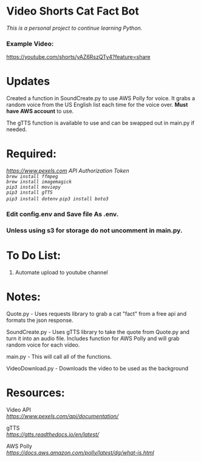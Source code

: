 # Video Shorts Cat Fact Bot 
<em>This is a personal project to continue learning Python.</em>

### Example Video:
https://youtube.com/shorts/yAZ6RszQTy4?feature=share

# Updates
Created a function in SoundCreate.py to use AWS Polly for voice. It grabs a random voice from the US English list each time for the voice over. **Must have AWS account** to use. 

The gTTS function is available to use and can be swapped out in main.py if needed. 

# Required:
<em>https://www.pexels.com API Authorization Token</em>\
<em>`brew install ffmpeg`</em>\
<em>`brew install imagemagick`</em>\
<em>`pip3 install moviepy`</em>\
<em>`pip3 install gTTS`</em>\
<em>`pip3 install dotenv`</em>
<em>`pip3 install boto3`</em>

### Edit config.env and Save file As .env.
### Unless using s3 for storage do not uncomment in main.py. 


# To Do List:

1. Automate upload to youtube channel

# Notes: 

Quote.py - Uses requests library to grab a cat "fact" from a free api and formats the json response.

SoundCreate.py - Uses gTTS library to take the quote from Quote.py and turn it into an audio file. Includes function for AWS Polly and will grab random voice for each video. 

main.py - This will call all of the functions.

VideoDownload.py - Downloads the video to be used as the background

# Resources:

Video API \
<em>https://www.pexels.com/api/documentation/</em> 

gTTS \
<em>https://gtts.readthedocs.io/en/latest/</em>

AWS Polly \
<em>https://docs.aws.amazon.com/polly/latest/dg/what-is.html</em>











